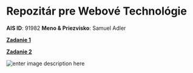 # Repozitár pre Webové Technológie

**AIS ID**: 91982
**Meno & Priezvisko**: Samuel Adler

**[Zadanie 1](https://github.com/mask1to/webtechZadania/tree/master/zadanie1)**

**[Zadanie 2](https://github.com/mask1to/webtechZadania/tree/master/zadanie2)**

![enter image description here](https://i.imgflip.com/4g9xez.jpg)



